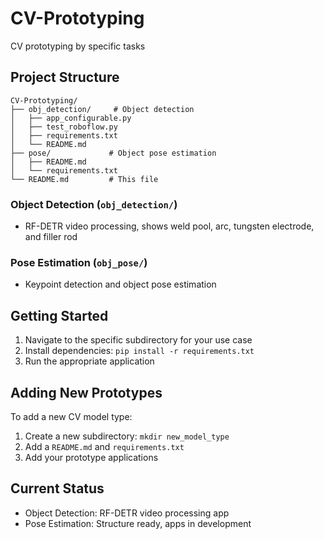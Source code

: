 # CV-Prototyping

CV prototyping by specific tasks

## Project Structure

```
CV-Prototyping/
├── obj_detection/     # Object detection 
│   ├── app_configurable.py
│   ├── test_roboflow.py
│   ├── requirements.txt
│   └── README.md
├── pose/             # Object pose estimation 
│   ├── README.md
│   └── requirements.txt
└── README.md         # This file
```

### Object Detection (`obj_detection/`)
- RF-DETR video processing, shows weld pool, arc, tungsten electrode, and filler rod

### Pose Estimation (`obj_pose/`)
- Keypoint detection and object pose estimation

## Getting Started

1. Navigate to the specific subdirectory for your use case
2. Install dependencies: `pip install -r requirements.txt`
3. Run the appropriate application

## Adding New Prototypes

To add a new CV model type:
1. Create a new subdirectory: `mkdir new_model_type`
2. Add a `README.md` and `requirements.txt`
3. Add your prototype applications

## Current Status

- Object Detection: RF-DETR video processing app
- Pose Estimation: Structure ready, apps in development 
